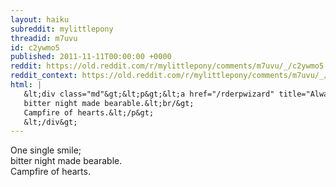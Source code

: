 ```yaml
---
layout: haiku
subreddit: mylittlepony
threadid: m7uvu
id: c2ywmo5
published: 2011-11-11T00:00:00 +0000
reddit: https://old.reddit.com/r/mylittlepony/comments/m7uvu/_/c2ywmo5
reddit_context: https://old.reddit.com/r/mylittlepony/comments/m7uvu/_/c2ywmo5?context=3
html: |
   &lt;div class="md"&gt;&lt;p&gt;&lt;a href="/rderpwizard" title="Always Relevant / Shivering Within Darkness / Paper Bag Princess"&gt;&lt;/a&gt; One single smile;&lt;br/&gt;
   bitter night made bearable.&lt;br/&gt;
   Campfire of hearts.&lt;/p&gt;
   &lt;/div&gt;
---
```


[](/rderpwizard "Always Relevant / Shivering Within Darkness / Paper Bag Princess") One single smile;  
bitter night made bearable.  
Campfire of hearts.